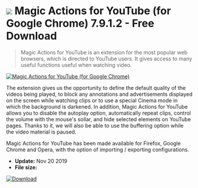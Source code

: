 # ![](https://cdn.softexe.net/static/icon/2/magic-actions-for-youtube-dla-google-chrome-8156.png) Magic Actions for YouTube (for Google Chrome) 7.9.1.2 - Free Download

> Magic Actions for YouTube is an extension for the most popular web browsers, which is directed to YouTube users. It gives access to many useful functions useful when watching video.

[![Magic Actions for YouTube (for Google Chrome)](https://gallery.dpcdn.pl/imgc/Tools/77662/g_-_420x350_1.5_-_x20170917191649_0.jpg)](https://softexe.net/win/internet/browser-add-ons/magic-actions-for-youtube-for-google-chrome:hpef.html)

The extension gives us the opportunity to define the default quality of the videos being played, to block any annotations and advertisements displayed on the screen while watching clips or to use a special Cinema mode in which the background is darkened. In addition, Magic Actions for YouTube allows you to disable the autoplay option, automatically repeat clips, control the volume with the mouse's sollar, and hide selected elements on YouTube pages. Thanks to it, we will also be able to use the buffering option while the video material is paused.
 
 Magic Actions for YouTube has been made available for Firefox, Google Chrome and Opera, with the option of importing / exporting configurations.


- **Update:** Nov 20 2019
- **File size:** 

[![Download](https://cdn.softexe.net/static/img/download.png)](https://softexe.net/win/internet/browser-add-ons/magic-actions-for-youtube-for-google-chrome:hpef.html)

